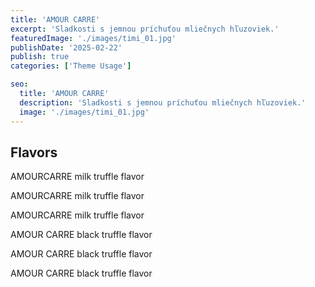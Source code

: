 ```yaml
---
title: 'AMOUR CARRE'
excerpt: 'Sladkosti s jemnou príchuťou mliečnych hľuzoviek.'
featuredImage: './images/timi_01.jpg'
publishDate: '2025-02-22'
publish: true
categories: ['Theme Usage']

seo:
  title: 'AMOUR CARRE'
  description: 'Sladkosti s jemnou príchuťou mliečnych hľuzoviek.'
  image: './images/timi_01.jpg'
---
```


## Flavors

AMOURCARRE milk truffle flavor

AMOURCARRE milk truffle flavor

AMOURCARRE milk truffle flavor

AMOUR CARRE black truffle flavor

AMOUR CARRE black truffle flavor

AMOUR CARRE black truffle flavor
